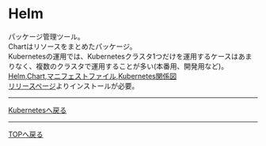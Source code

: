# Helm

パッケージ管理ツール。  
Chartはリソースをまとめたパッケージ。  
Kubernetesの運用では、Kubernetesクラスタ1つだけを運用するケースはあまりなく、複数のクラスタで運用することが多い(本番用、開発用など)。  
[Helm,Chart,マニフェストファイル,Kubernetes関係図](Helm,Chart,マニフェストファイル,Kubernetes関係図.drawio.svg)  
[リリースページ](https://github.com/helm/helm/releases)よりインストールが必要。

---
[Kubernetesへ戻る](../README.md)

---
[TOPへ戻る](../../README.md)
